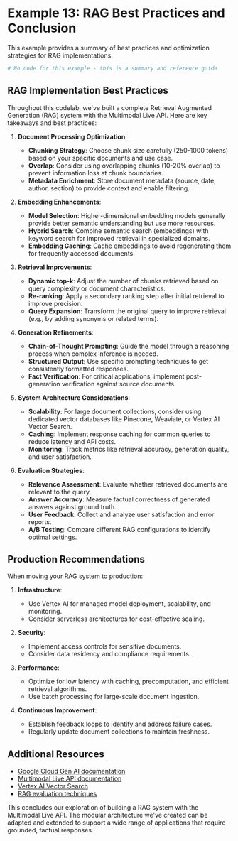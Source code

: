 # Example 13: RAG Best Practices and Conclusion

This example provides a summary of best practices and optimization strategies for RAG implementations.

```python
# No code for this example - this is a summary and reference guide
```

## RAG Implementation Best Practices

Throughout this codelab, we've built a complete Retrieval Augmented Generation (RAG) system with the Multimodal Live API. Here are key takeaways and best practices:

1. **Document Processing Optimization**:

   - **Chunking Strategy**: Choose chunk size carefully (250-1000 tokens) based on your specific documents and use case.
   - **Overlap**: Consider using overlapping chunks (10-20% overlap) to prevent information loss at chunk boundaries.
   - **Metadata Enrichment**: Store document metadata (source, date, author, section) to provide context and enable filtering.

2. **Embedding Enhancements**:

   - **Model Selection**: Higher-dimensional embedding models generally provide better semantic understanding but use more resources.
   - **Hybrid Search**: Combine semantic search (embeddings) with keyword search for improved retrieval in specialized domains.
   - **Embedding Caching**: Cache embeddings to avoid regenerating them for frequently accessed documents.

3. **Retrieval Improvements**:

   - **Dynamic top-k**: Adjust the number of chunks retrieved based on query complexity or document characteristics.
   - **Re-ranking**: Apply a secondary ranking step after initial retrieval to improve precision.
   - **Query Expansion**: Transform the original query to improve retrieval (e.g., by adding synonyms or related terms).

4. **Generation Refinements**:

   - **Chain-of-Thought Prompting**: Guide the model through a reasoning process when complex inference is needed.
   - **Structured Output**: Use specific prompting techniques to get consistently formatted responses.
   - **Fact Verification**: For critical applications, implement post-generation verification against source documents.

5. **System Architecture Considerations**:

   - **Scalability**: For large document collections, consider using dedicated vector databases like Pinecone, Weaviate, or Vertex AI Vector Search.
   - **Caching**: Implement response caching for common queries to reduce latency and API costs.
   - **Monitoring**: Track metrics like retrieval accuracy, generation quality, and user satisfaction.

6. **Evaluation Strategies**:
   - **Relevance Assessment**: Evaluate whether retrieved documents are relevant to the query.
   - **Answer Accuracy**: Measure factual correctness of generated answers against ground truth.
   - **User Feedback**: Collect and analyze user satisfaction and error reports.
   - **A/B Testing**: Compare different RAG configurations to identify optimal settings.

## Production Recommendations

When moving your RAG system to production:

1. **Infrastructure**:

   - Use Vertex AI for managed model deployment, scalability, and monitoring.
   - Consider serverless architectures for cost-effective scaling.

2. **Security**:

   - Implement access controls for sensitive documents.
   - Consider data residency and compliance requirements.

3. **Performance**:

   - Optimize for low latency with caching, precomputation, and efficient retrieval algorithms.
   - Use batch processing for large-scale document ingestion.

4. **Continuous Improvement**:
   - Establish feedback loops to identify and address failure cases.
   - Regularly update document collections to maintain freshness.

## Additional Resources

- [Google Cloud Gen AI documentation](https://cloud.google.com/vertex-ai/generative-ai/docs/start/quickstarts/quickstart-multimodal)
- [Multimodal Live API documentation](https://cloud.google.com/vertex-ai/generative-ai/docs/model-reference/multimodal-live)
- [Vertex AI Vector Search](https://cloud.google.com/vertex-ai/docs/vector-search/overview)
- [RAG evaluation techniques](https://cloud.google.com/vertex-ai/generative-ai/docs/models/evaluation-overview)

This concludes our exploration of building a RAG system with the Multimodal Live API. The modular architecture we've created can be adapted and extended to support a wide range of applications that require grounded, factual responses.
